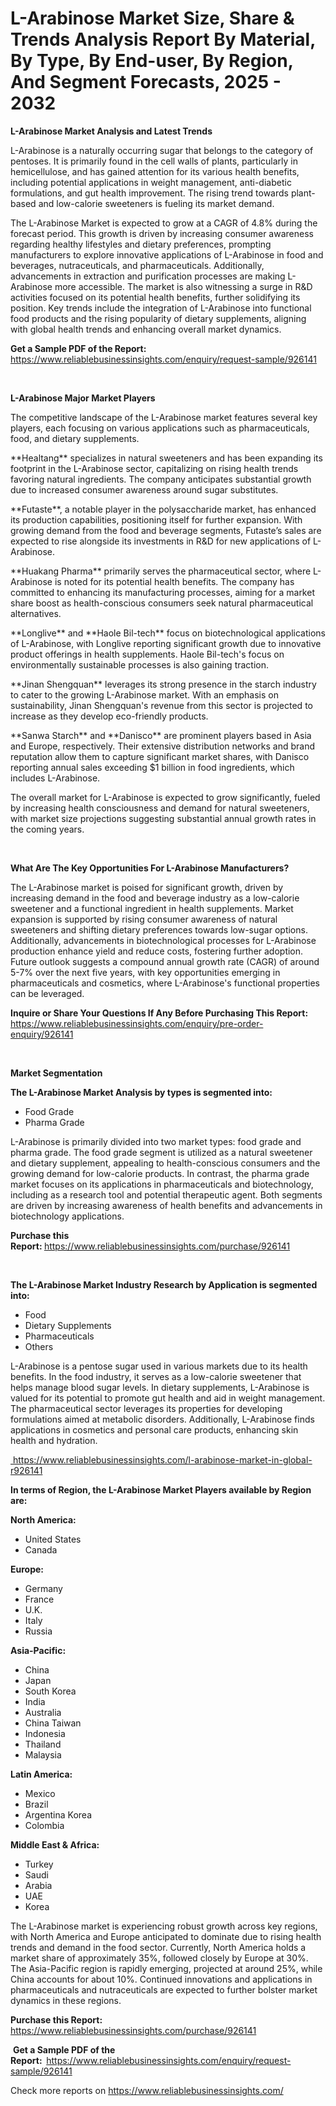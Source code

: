 <p><h1>L-Arabinose Market Size, Share & Trends Analysis Report By Material, By Type, By End-user, By Region, And Segment Forecasts, 2025 - 2032</h1></p><p><strong>L-Arabinose Market Analysis and Latest Trends</strong></p>
<p><p>L-Arabinose is a naturally occurring sugar that belongs to the category of pentoses. It is primarily found in the cell walls of plants, particularly in hemicellulose, and has gained attention for its various health benefits, including potential applications in weight management, anti-diabetic formulations, and gut health improvement. The rising trend towards plant-based and low-calorie sweeteners is fueling its market demand.</p><p>The L-Arabinose Market is expected to grow at a CAGR of 4.8% during the forecast period. This growth is driven by increasing consumer awareness regarding healthy lifestyles and dietary preferences, prompting manufacturers to explore innovative applications of L-Arabinose in food and beverages, nutraceuticals, and pharmaceuticals. Additionally, advancements in extraction and purification processes are making L-Arabinose more accessible. The market is also witnessing a surge in R&D activities focused on its potential health benefits, further solidifying its position. Key trends include the integration of L-Arabinose into functional food products and the rising popularity of dietary supplements, aligning with global health trends and enhancing overall market dynamics.</p></p>
<p><strong>Get a Sample PDF of the Report:&nbsp;</strong> <a href="https://www.reliablebusinessinsights.com/enquiry/request-sample/926141?utm_campaign=2820&utm_medium=2&utm_source=Github&utm_content=ia&utm_term=24032025&utm_id=l-arabinose">https://www.reliablebusinessinsights.com/enquiry/request-sample/926141</a></p>
<p>&nbsp;</p>
<p><strong>L-Arabinose Major Market Players</strong></p>
<p><p>The competitive landscape of the L-Arabinose market features several key players, each focusing on various applications such as pharmaceuticals, food, and dietary supplements. </p><p>**Healtang** specializes in natural sweeteners and has been expanding its footprint in the L-Arabinose sector, capitalizing on rising health trends favoring natural ingredients. The company anticipates substantial growth due to increased consumer awareness around sugar substitutes.</p><p>**Futaste**, a notable player in the polysaccharide market, has enhanced its production capabilities, positioning itself for further expansion. With growing demand from the food and beverage segments, Futaste’s sales are expected to rise alongside its investments in R&D for new applications of L-Arabinose.</p><p>**Huakang Pharma** primarily serves the pharmaceutical sector, where L-Arabinose is noted for its potential health benefits. The company has committed to enhancing its manufacturing processes, aiming for a market share boost as health-conscious consumers seek natural pharmaceutical alternatives.</p><p>**Longlive** and **Haole Bil-tech** focus on biotechnological applications of L-Arabinose, with Longlive reporting significant growth due to innovative product offerings in health supplements. Haole Bil-tech's focus on environmentally sustainable processes is also gaining traction.</p><p>**Jinan Shengquan** leverages its strong presence in the starch industry to cater to the growing L-Arabinose market. With an emphasis on sustainability, Jinan Shengquan's revenue from this sector is projected to increase as they develop eco-friendly products.</p><p>**Sanwa Starch** and **Danisco** are prominent players based in Asia and Europe, respectively. Their extensive distribution networks and brand reputation allow them to capture significant market shares, with Danisco reporting annual sales exceeding $1 billion in food ingredients, which includes L-Arabinose.</p><p>The overall market for L-Arabinose is expected to grow significantly, fueled by increasing health consciousness and demand for natural sweeteners, with market size projections suggesting substantial annual growth rates in the coming years.</p></p>
<p>&nbsp;</p>
<p><strong>What Are The Key Opportunities For L-Arabinose Manufacturers?</strong></p>
<p><p>The L-Arabinose market is poised for significant growth, driven by increasing demand in the food and beverage industry as a low-calorie sweetener and a functional ingredient in health supplements. Market expansion is supported by rising consumer awareness of natural sweeteners and shifting dietary preferences towards low-sugar options. Additionally, advancements in biotechnological processes for L-Arabinose production enhance yield and reduce costs, fostering further adoption. Future outlook suggests a compound annual growth rate (CAGR) of around 5-7% over the next five years, with key opportunities emerging in pharmaceuticals and cosmetics, where L-Arabinose's functional properties can be leveraged.</p></p>
<p><strong>Inquire or Share Your Questions If Any Before Purchasing This Report:</strong> <a href="https://www.reliablebusinessinsights.com/enquiry/pre-order-enquiry/926141?utm_campaign=2820&utm_medium=2&utm_source=Github&utm_content=ia&utm_term=24032025&utm_id=l-arabinose">https://www.reliablebusinessinsights.com/enquiry/pre-order-enquiry/926141</a></p>
<p>&nbsp;</p>
<p><strong>Market Segmentation</strong></p>
<p><strong>The L-Arabinose Market Analysis by types is segmented into:</strong></p>
<p><ul><li>Food Grade</li><li>Pharma Grade</li></ul></p>
<p><p>L-Arabinose is primarily divided into two market types: food grade and pharma grade. The food grade segment is utilized as a natural sweetener and dietary supplement, appealing to health-conscious consumers and the growing demand for low-calorie products. In contrast, the pharma grade market focuses on its applications in pharmaceuticals and biotechnology, including as a research tool and potential therapeutic agent. Both segments are driven by increasing awareness of health benefits and advancements in biotechnology applications.</p></p>
<p><strong>Purchase this Report:&nbsp;</strong><a href="https://www.reliablebusinessinsights.com/purchase/926141?utm_campaign=2820&utm_medium=2&utm_source=Github&utm_content=ia&utm_term=24032025&utm_id=l-arabinose">https://www.reliablebusinessinsights.com/purchase/926141</a></p>
<p>&nbsp;</p>
<p><strong>The L-Arabinose Market Industry Research by Application is segmented into:</strong></p>
<p><ul><li>Food</li><li>Dietary Supplements</li><li>Pharmaceuticals</li><li>Others</li></ul></p>
<p><p>L-Arabinose is a pentose sugar used in various markets due to its health benefits. In the food industry, it serves as a low-calorie sweetener that helps manage blood sugar levels. In dietary supplements, L-Arabinose is valued for its potential to promote gut health and aid in weight management. The pharmaceutical sector leverages its properties for developing formulations aimed at metabolic disorders. Additionally, L-Arabinose finds applications in cosmetics and personal care products, enhancing skin health and hydration.</p></p>
<p><a href="https://www.reliablebusinessinsights.com/l-arabinose-market-in-global-r926141?utm_campaign=2820&utm_medium=2&utm_source=Github&utm_content=ia&utm_term=24032025&utm_id=l-arabinose">&nbsp;https://www.reliablebusinessinsights.com/l-arabinose-market-in-global-r926141</a></p>
<p><strong>In terms of Region, the L-Arabinose Market Players available by Region are:</strong></p>
<p>
    <p> <strong> North America: </strong>
        <ul>
            <li>United States</li>
            <li>Canada</li>
        </ul>
        </p> 
    <p> <strong> Europe: </strong>
        <ul>
            <li>Germany</li>
            <li>France</li>
            <li>U.K.</li>
            <li>Italy</li>
            <li>Russia</li>
        </ul>
        </p> 
    <p> <strong> Asia-Pacific: </strong>
        <ul>
            <li>China</li>
            <li>Japan</li>
            <li>South Korea</li>
            <li>India</li>
            <li>Australia</li>
            <li>China Taiwan</li>
            <li>Indonesia</li>
            <li>Thailand</li>
            <li>Malaysia</li>
        </ul>
        </p> 
    <p> <strong> Latin America: </strong>
        <ul>
            <li>Mexico</li>
            <li>Brazil</li>
            <li>Argentina Korea</li>
            <li>Colombia</li>
        </ul>
        </p> 
    <p> <strong> Middle East & Africa: </strong>
        <ul>
            <li>Turkey</li>
            <li>Saudi</li>
            <li>Arabia</li>
            <li>UAE</li>
            <li>Korea</li>
        </ul>
    </p>
    </p>
<p><p>The L-Arabinose market is experiencing robust growth across key regions, with North America and Europe anticipated to dominate due to rising health trends and demand in the food sector. Currently, North America holds a market share of approximately 35%, followed closely by Europe at 30%. The Asia-Pacific region is rapidly emerging, projected at around 25%, while China accounts for about 10%. Continued innovations and applications in pharmaceuticals and nutraceuticals are expected to further bolster market dynamics in these regions.</p></p>
<p><strong>Purchase this Report: </strong><a href="https://www.reliablebusinessinsights.com/purchase/926141?utm_campaign=2820&utm_medium=2&utm_source=Github&utm_content=ia&utm_term=24032025&utm_id=l-arabinose">https://www.reliablebusinessinsights.com/purchase/926141</a></p>
<p>&nbsp;<strong>Get a Sample PDF of the Report:&nbsp;&nbsp;</strong><a href="https://www.reliablebusinessinsights.com/enquiry/request-sample/926141?utm_campaign=2820&utm_medium=2&utm_source=Github&utm_content=ia&utm_term=24032025&utm_id=l-arabinose">https://www.reliablebusinessinsights.com/enquiry/request-sample/926141</a></p>
<p><strong></strong></p>
<p>Check more reports on <a href="https://www.reliablebusinessinsights.com/?utm_campaign=2820&utm_medium=2&utm_source=Github&utm_content=ia&utm_term=24032025&utm_id=l-arabinose">https://www.reliablebusinessinsights.com/</a></p>